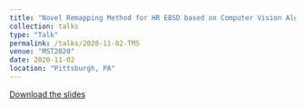 ```yaml
---
title: "Novel Remapping Method for HR EBSD based on Computer Vision Algorithm"
collection: talks
type: "Talk"
permalink: /talks/2020-11-02-TMS
venue: "MST2020"
date: 2020-11-02
location: "Pittsburgh, PA"
---
```


[Download the slides](http://ChaoyiZhu93.github.io/files/MST_HREBSD.pdf)

